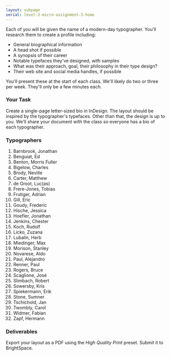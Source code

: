 ```yaml
---
layout: subpage
serial: level-3-micro-assignment-3-home
---
```


Each of you will be given the name of a modern-day typographer. You'll research them to create a profile including:

- General biographical information
- A head shot if possible
- A synopsis of their career
- Notable typefaces they've designed, with samples
- What was their approach, goal, their philosophy in their type design?
- Their web site and social media handles, if possible

You'll present these at the start of each class. We'll likely do two or three per week. They'll only be a few minutes each.

### Your Task

Create a single-page letter-sized bio in InDesign. The layout should be inspired by the typographer's typefaces. Other than that, the design is up to you. We'll share your document with the class so everyone has a bio of each typographer.

### Typographers

<div class="columns2">
<ol>
	<li>Barnbrook, Jonathan</li>
	<li>Benguiat, Ed</li>
	<li>Benton, Morris Fuller</li>
	<li>Bigelow, Charles</li>
	<li>Brody, Neville</li>
	<li>Carter, Matthew</li>
	<li>de Groot, Luc(as)</li>
	<li>Frere-Jones, Tobias</li>
	<li>Frutiger, Adrian</li>
	<li>Gill, Eric</li>
	<li>Goudy, Frederic</li>
	<li>Hische, Jessica</li>
	<li>Hoefler, Jonathan</li>
	<li>Jenkins, Chester</li>
	<li>Koch, Rudolf</li>
	<li>Licko, Zuzana</li>
	<li>Lubalin, Herb</li>
	<li>Miedinger, Max</li>
	<li>Morison, Stanley</li>
	<li>Novarese, Aldo</li>
	<li>Paul, Alejandro</li>
	<li>Renner, Paul</li>
	<li>Rogers, Bruce</li>
	<li>Scaglione, José</li>
	<li>Slimbach, Robert</li>
	<li>Sowersby, Kris</li>
	<li>Spiekermann, Erik</li>
	<li>Stone, Sumner</li>
	<li>Tschichold, Jan</li>
	<li>Twombly, Carol</li>
	<li>Widmer, Fabian</li>
	<li>Zapf, Hermann</li>
</ol>
</div>

### Deliverables

Export your layout as a PDF using the *High Quality Print* preset. Submit it to BrightSpace.
